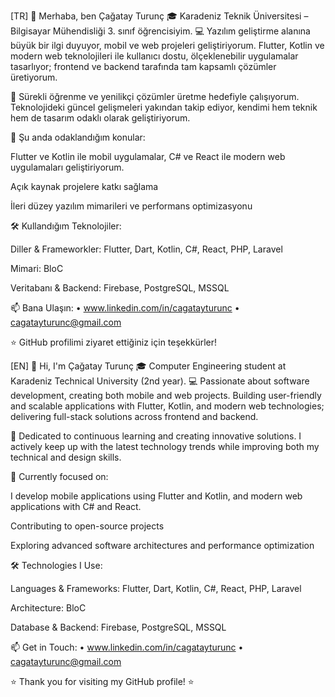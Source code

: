 [TR]
👋 Merhaba, ben Çağatay Turunç
🎓 Karadeniz Teknik Üniversitesi – Bilgisayar Mühendisliği 3. sınıf öğrencisiyim.
💻 Yazılım geliştirme alanına büyük bir ilgi duyuyor, mobil ve web projeleri geliştiriyorum.
Flutter, Kotlin ve modern web teknolojileri ile kullanıcı dostu, ölçeklenebilir uygulamalar tasarlıyor;
frontend ve backend tarafında tam kapsamlı çözümler üretiyorum.

🚀 Sürekli öğrenme ve yenilikçi çözümler üretme hedefiyle çalışıyorum. Teknolojideki güncel gelişmeleri yakından takip ediyor, kendimi hem teknik hem de tasarım odaklı olarak geliştiriyorum.

🌱 Şu anda odaklandığım konular:

Flutter ve Kotlin ile mobil uygulamalar, C# ve React ile modern web uygulamaları geliştiriyorum.

Açık kaynak projelere katkı sağlama

İleri düzey yazılım mimarileri ve performans optimizasyonu

🛠 Kullandığım Teknolojiler:

Diller & Frameworkler: Flutter, Dart, Kotlin, C#, React, PHP, Laravel

Mimari: BloC

Veritabanı & Backend: Firebase, PostgreSQL, MSSQL

📫 Bana Ulaşın:
• www.linkedin.com/in/cagatayturunc
• cagatayturunc@gmail.com

⭐ GitHub profilimi ziyaret ettiğiniz için teşekkürler!

[EN]
👋 Hi, I'm Çağatay Turunç
🎓 Computer Engineering student at Karadeniz Technical University (2nd year).
💻 Passionate about software development, creating both mobile and web projects.
Building user-friendly and scalable applications with Flutter, Kotlin, and modern web technologies;
delivering full-stack solutions across frontend and backend.

🚀 Dedicated to continuous learning and creating innovative solutions. I actively keep up with the latest technology trends while improving both my technical and design skills.

🌱 Currently focused on:

I develop mobile applications using Flutter and Kotlin, and modern web applications with C# and React.

Contributing to open-source projects

Exploring advanced software architectures and performance optimization

🛠 Technologies I Use:

Languages & Frameworks: Flutter, Dart, Kotlin, C#, React, PHP, Laravel

Architecture: BloC

Database & Backend: Firebase, PostgreSQL, MSSQL

📫 Get in Touch:
• www.linkedin.com/in/cagatayturunc
• cagatayturunc@gmail.com

⭐ Thank you for visiting my GitHub profile! ⭐
